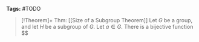 **Tags:** #TODO 

> [!Theorem]+ Thm: [[Size of a Subgroup Theorem]]
> Let $G$ be a group, and let $H$ be a subgroup of $G$. Let $a\in G$. There is a bijective function $\$
